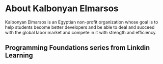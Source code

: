# About Kalbonyan Elmarsos
Kalbonyan Elmarsos is an Egyptian non-profit organization whose goal is to help students become better developers and be able to deal and succeed with the global labor market and compete in it with strength and efficiency.

## Programming Foundations series from Linkdin Learning
